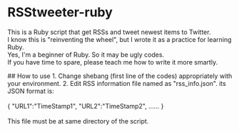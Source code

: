 # RSStweeter-ruby
<p>
This is a Ruby script that get RSSs and tweet newest items to Twitter. <br>
I know this is "reinventing the wheel", but I wrote it as a practice for learning Ruby. <br>
Yes, I'm a beginner of Ruby. So it may be ugly codes.<br>
If you have time to spare, please teach me how to write it more smartly.<br>
</p>
## How to use
1. Change shebang (first line of the codes) appropriately with your environment.
2. Edit RSS information file named as "rss_info.json".    
its JSON format is:<br>
<br>
    {  
      "URL1":"TimeStamp1",  
      "URL2":"TimeStamp2",  
      ......  
    }
<br><br>
This file must be at same directory of the script.
